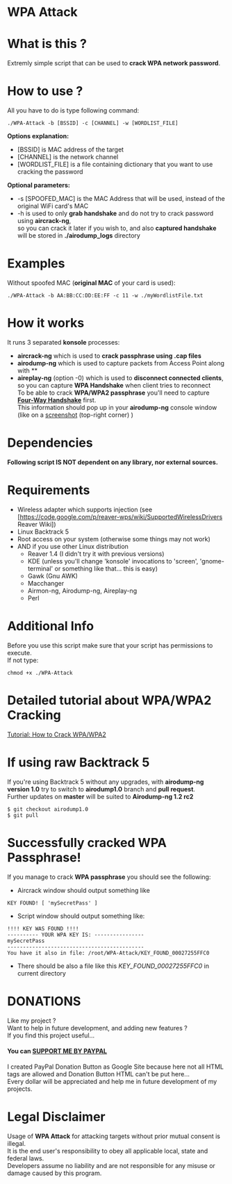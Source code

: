 # WPA Attack

# What is this ?
Extremly simple script that can be used to **crack WPA network password**.<br />

# How to use ?
All you have to do is type following command:
```
./WPA-Attack -b [BSSID] -c [CHANNEL] -w [WORDLIST_FILE]
```
**Options explanation:**
- [BSSID] is MAC address of the target
- [CHANNEL] is the network channel
- [WORDLIST_FILE] is a file containing dictionary that you want to use cracking the password

**Optional parameters:**
- -s [SPOOFED_MAC] is the MAC Address that will be used, instead of the original WiFi card's MAC
- -h is used to only **grab handshake** and do not try to crack password using **aircrack-ng**,<br /> 
  so you can crack it later if you wish to, and also **captured handshake** will be stored in **./airodump_logs** directory 

# Examples
Without spoofed MAC (**original MAC** of your card is used): <br />
```
./WPA-Attack -b AA:BB:CC:DD:EE:FF -c 11 -w ./myWordlistFile.txt
```

# How it works
It runs 3 separated **konsole** processes: <br />
- **aircrack-ng** which is used to **crack passphrase using .cap files**
- **airodump-ng** which is used to capture packets from Access Point along with **
- **aireplay-ng** (option -0) which is used to **disconnect connected clients**, so you can capture **WPA Handshake** when client tries to reconnect<br />
To be able to crack **WPA/WPA2 passphrase** you'll need to capture **<a href="http://en.wikipedia.org/wiki/IEEE_802.11i-2004" target="_blank">Four-Way Handshake</a>** first.<br />
This information should pop up in your **airodump-ng** console window (like on a <a href="http://img.wonderhowto.com/img/original/27/47/63513197552766/0/635131975527662747.jpg" target="_blank">screenshot</a> (top-right corner) )<br />


# Dependencies
**Following script IS NOT dependent on any library, nor external sources.**<br />

# Requirements
- Wireless adapter which supports injection (see [https://code.google.com/p/reaver-wps/wiki/SupportedWirelessDrivers Reaver Wiki])
- Linux Backtrack 5 
- Root access on your system (otherwise some things may not work)
- AND if you use other Linux distribution
  - Reaver 1.4 (I didn't try it with previous versions)
  - KDE (unless you'll change 'konsole' invocations to 'screen', 'gnome-terminal' or something like that... this is easy)
  - Gawk (Gnu AWK)
  - Macchanger
  - Airmon-ng, Airodump-ng, Aireplay-ng
  - Perl
  

# Additional Info
Before you use this script make sure that your script has permissions to execute.<br />
If not type: <br />
```
chmod +x ./WPA-Attack
```

# Detailed tutorial about WPA/WPA2 Cracking
<a href="http://www.aircrack-ng.org/doku.php?id=cracking_wpa&DokuWiki=c14abd7131d5560715e51eb686263ade">Tutorial: How to Crack WPA/WPA2</a> 

# If using raw Backtrack 5
If you're using Backtrack 5 without any upgrades, with **airodump-ng version 1.0** try to switch to **airodump1.0** branch and **pull request**. <br />
Further updates on **master** will be suited to **Airodump-ng 1.2 rc2**
```
$ git checkout airodump1.0
$ git pull
```

# Successfully cracked WPA Passphrase!
If you manage to crack **WPA passphrase** you should see the following: 
- Aircrack window should output something like
```
KEY FOUND! [ 'mySecretPass' ] 
```        
- Script window should output something like:
```
!!!! KEY WAS FOUND !!!!
---------- YOUR WPA KEY IS: ----------------
mySecretPass
--------------------------------------------
You have it also in file: /root/WPA-Attack/KEY_FOUND_00027255FFC0
```
- There should be also a file like this *KEY_FOUND_00027255FFC0* in current directory

# DONATIONS
Like my project ?   
Want to help in future development, and adding new features ?   
If you find this project useful...  
#### You can <a href="https://sites.google.com/site/dominikdonationbutton/">SUPPORT ME BY PAYPAL</a>
I created PayPal Donation Button as Google Site because here not all HTML tags are allowed and Donation Button HTML can't be put here...  
Every dollar will be appreciated and help me in future development of my projects. 

# Legal Disclaimer
Usage of **WPA Attack** for attacking targets without prior mutual consent is illegal.  
It is the end user's responsibility to obey all applicable local, state and federal laws.  
Developers assume no liability and are not responsible for any misuse or damage caused by this program.

